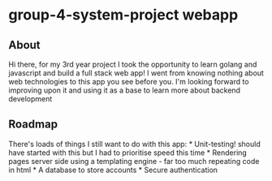 # group-4-system-project webapp

## About
Hi there, for my 3rd year project I took the opportunity to learn golang and javascript and build
a full stack web app! I went from knowing nothing about web technologies to this app you see before you.
I'm looking forward to improving upon it and using it as a base to learn more about backend development

## Roadmap
There's loads of things I still want to do with this app:
    * Unit-testing! should have started with this but I had to prioritise speed this time
    * Rendering pages server side using a templating engine - far too much repeating code in html
    * A database to store accounts
    * Secure authentication


